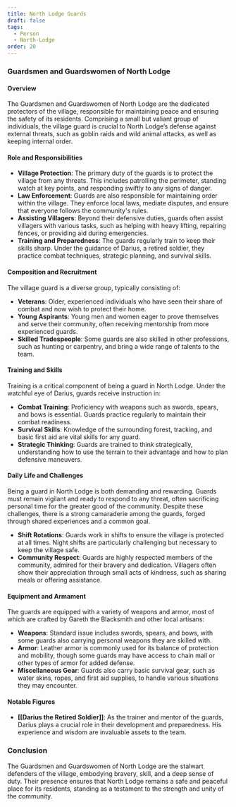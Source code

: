 ```yaml
---
title: North Lodge Guards
draft: false
tags:
  - Person
  - North-Lodge
order: 20
---
```

### Guardsmen and Guardswomen of North Lodge

#### Overview

The Guardsmen and Guardswomen of North Lodge are the dedicated protectors of the village, responsible for maintaining peace and ensuring the safety of its residents. Comprising a small but valiant group of individuals, the village guard is crucial to North Lodge’s defense against external threats, such as goblin raids and wild animal attacks, as well as keeping internal order.

#### Role and Responsibilities

- **Village Protection**: The primary duty of the guards is to protect the village from any threats. This includes patrolling the perimeter, standing watch at key points, and responding swiftly to any signs of danger.
- **Law Enforcement**: Guards are also responsible for maintaining order within the village. They enforce local laws, mediate disputes, and ensure that everyone follows the community's rules.
- **Assisting Villagers**: Beyond their defensive duties, guards often assist villagers with various tasks, such as helping with heavy lifting, repairing fences, or providing aid during emergencies.
- **Training and Preparedness**: The guards regularly train to keep their skills sharp. Under the guidance of Darius, a retired soldier, they practice combat techniques, strategic planning, and survival skills.

#### Composition and Recruitment

The village guard is a diverse group, typically consisting of:

- **Veterans**: Older, experienced individuals who have seen their share of combat and now wish to protect their home.
- **Young Aspirants**: Young men and women eager to prove themselves and serve their community, often receiving mentorship from more experienced guards.
- **Skilled Tradespeople**: Some guards are also skilled in other professions, such as hunting or carpentry, and bring a wide range of talents to the team.

#### Training and Skills

Training is a critical component of being a guard in North Lodge. Under the watchful eye of Darius, guards receive instruction in:

- **Combat Training**: Proficiency with weapons such as swords, spears, and bows is essential. Guards practice regularly to maintain their combat readiness.
- **Survival Skills**: Knowledge of the surrounding forest, tracking, and basic first aid are vital skills for any guard.
- **Strategic Thinking**: Guards are trained to think strategically, understanding how to use the terrain to their advantage and how to plan defensive maneuvers.

#### Daily Life and Challenges

Being a guard in North Lodge is both demanding and rewarding. Guards must remain vigilant and ready to respond to any threat, often sacrificing personal time for the greater good of the community. Despite these challenges, there is a strong camaraderie among the guards, forged through shared experiences and a common goal.

- **Shift Rotations**: Guards work in shifts to ensure the village is protected at all times. Night shifts are particularly challenging but necessary to keep the village safe.
- **Community Respect**: Guards are highly respected members of the community, admired for their bravery and dedication. Villagers often show their appreciation through small acts of kindness, such as sharing meals or offering assistance.

#### Equipment and Armament

The guards are equipped with a variety of weapons and armor, most of which are crafted by Gareth the Blacksmith and other local artisans:

- **Weapons**: Standard issue includes swords, spears, and bows, with some guards also carrying personal weapons they are skilled with.
- **Armor**: Leather armor is commonly used for its balance of protection and mobility, though some guards may have access to chain mail or other types of armor for added defense.
- **Miscellaneous Gear**: Guards also carry basic survival gear, such as water skins, ropes, and first aid supplies, to handle various situations they may encounter.

#### Notable Figures

- **[[Darius the Retired Soldier]]**: As the trainer and mentor of the guards, Darius plays a crucial role in their development and preparedness. His experience and wisdom are invaluable assets to the team.

### Conclusion

The Guardsmen and Guardswomen of North Lodge are the stalwart defenders of the village, embodying bravery, skill, and a deep sense of duty. Their presence ensures that North Lodge remains a safe and peaceful place for its residents, standing as a testament to the strength and unity of the community.